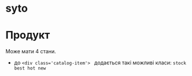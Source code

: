 # syto
# Продукт
Може мати 4 стани.
- до  ```<div class='catalog-item'> ``` додається такі можливі класи:  ```stock best hot new```
